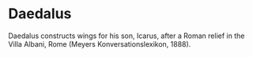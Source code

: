 # Daedalus
Daedalus constructs wings for his son, Icarus, after a Roman relief in the Villa Albani, Rome (Meyers Konversationslexikon, 1888).
